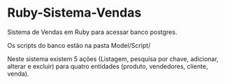 # Ruby-Sistema-Vendas
Sistema de Vendas em Ruby para acessar banco postgres.

Os scripts do banco estão na pasta Model/Script/

Neste sistema existem 5 ações (Listagem, pesquisa por chave, adicionar, alterar e excluir) 
para quatro entidades (produto, vendedores, cliente, venda).



